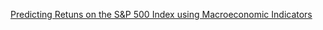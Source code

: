 [Predicting Retuns on the S&P 500 Index using Macroeconomic Indicators](adritbatra/Predicting-S-and-P-500-Returns-/blob/main/S%26P%20Prediction%20Project.pdf)
